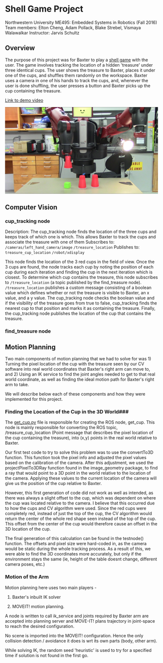 # Shell Game Project #
Northwestern University ME495: Embedded Systems in Robotics (Fall 2016)
Team members: Elton Cheng, Adam Pollack, Blake Strebel, Vismaya Walawalkar
Instructor: Jarvis Schultz

## Overview ##
The purpose of this project was for Baxter to play a [shell game](https://en.wikipedia.org/wiki/Shell_game) with the user. The game involves tracking the location of a hidden 'treasure' under three identical cups. The user shows the treasure to Baxter, places it under one of the cups, and shuffles them randomly on the workspace. Baxter uses a camera in one of his hands to track the cups, and, whenever the user is done shuffling, the user presses a button and Baxter picks up the cup containing the treasure.

[Link to demo video](https://youtu.be/6UPHq3FVivk)

![overview](https://github.com/BlakeStrebel/shell_game/blob/master/images/demo_image.png)

## Computer Vision ##

### cup_tracking node ###
Description: The cup_tracking node finds the location of the three cups and keeps track of which one is which. This allows Baxter to track the cups and associate the treasure with one of them
Subscribes to:
`/cameras/left_hand_camera/image`
`/treasure_location`
Publishes to:
`treasure_cup_location`
`/robot/xdisplay`

This node finds the location of the 3 red cups in the field of view. Once the 3 cups are found, the node tracks each cup by noting the position of each cup during each iteration and finding the cup in the next iteration which is closest. To determine which cup contains the treasure, this node subscribes to `/treasure_location` (a topic published by the find_treasure node). `/treasure_location` publishes a custom message consisting of a boolean value which defines whether or not the treasure is visible to Baxter, an x value, and a y value. The cup_tracking node checks the boolean value and if the visibility of the treasure goes from true to false, cup_tracking finds the nearest cup to that position and marks it as containing the treasure. Finally, the cup_tracking node publishes the location of the cup that contains the treasure.

### find_treasure node


## Motion Planning
Two main components of motion planning that we had to solve for was 1) Turning the pixel location of the cup with the treasure seen by our CV software into real world coordinates that Baxter's right arm can move to, and 2) Using an IK service to find the joint angles needed to get to that real world coordinate, as well as finding the ideal motion path for Baxter's right arm to take.

We will describe below each of these components and how they were implemented for this project.

### Finding the Location of the Cup in the 3D World###
The [get_cup.py] file is responsible for creating the ROS node, get_cup. This node is mainly responsible for converting the ROS topic, /treasure_cup_location (Point message that describes the pixel location of the cup containing the treasure), into (x,y) points in the real world relative to Baxter.

Our first test code to try to solve this problem was to use the convertTo3D function. This function took the pixel info and adjusted the pixel values based on the calibration of the camera. After this adjustment, we used the projectPixelTo3DRay function found in the image_geometry package, to find a ray that would point to a 3D point in the world relative to the location of the camera. Applying these values to the current location of the camera will give us the position of the cup relative to Baxter.

However, this first generation of code did not work as well as intended, as there was always a slight offset to the cup, which was dependent on where the cup was located relative to the camera. I believe that this occurred due to how the cups and CV algorithm were used. Since the red cups were completely red, instead of just the top of the cup, the CV algorithm would return the center of the whole red shape seen instead of the top of the cup. This offset from the center of the cup would therefore cause an offset in the 3D location of the cup.

The final generation of this calculation can be found in the testnode() function. The offsets and pixel size were hard-coded in, as the camera would be static during the whole tracking process. As a result of this, we were able to find the 3D coordinates more accurately, but only if the environment stays the same (ie, height of the table doesnt change, different camera poses, etc.)

### Motion of the Arm ###
Motion planning here uses two main players -
1) Baxter's inbuilt IK solver

2) MOVEIT! motion planning.

A node is written to call ik_service and joints required by Baxter arm are accepted into planning server and MOVE-IT! plans trajectory in joint-space to reach the desired configuration.

No scene is imported into the MOVEIT! configuration. Hence the only collision detection / avoidance it does is wrt its own parts (body, other arm).

While solving IK, the random seed 'heuristic' is used to try for a specified time if solution is not found in the first go.


[get_cup.py]:<https://github.com/BlakeStrebel/shell_game/blob/master/src/get_cup.py>
